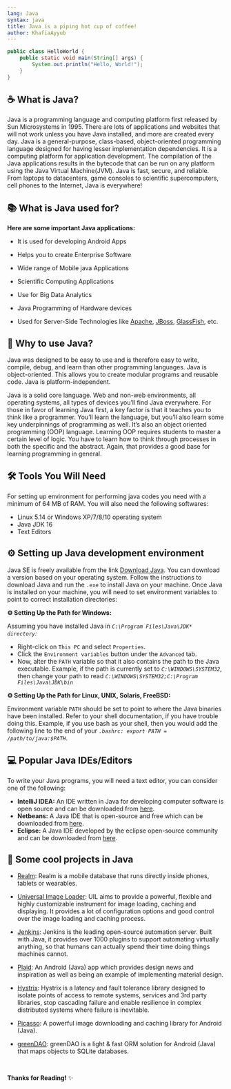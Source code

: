 ```yaml
---
lang: Java
syntax: java
title: Java is a piping hot cup of coffee!
author: KhafiaAyyub
---
```


```java
public class HelloWorld {
    public static void main(String[] args) {
        System.out.println("Hello, World!"); 
    }
}
```

## ☕️ What is Java?

Java is a programming language and computing platform first released by Sun Microsystems in 1995. There are lots of applications and websites that will not work unless you have 
Java installed, and more are created every day. Java is a general-purpose, class-based, object-oriented programming language designed for having lesser implementation dependencies. It is a computing platform for application development. The compilation of the Java applications results in the bytecode that can be run on any platform using the 
Java Virtual Machine(JVM). Java is fast, secure, and reliable. From laptops to datacenters, game consoles to scientific supercomputers, cell phones to the Internet, Java is 
everywhere!

## 📚 What is Java used for?

**Here are some important Java applications:**

- It is used for developing Android Apps

- Helps you to create Enterprise Software

- Wide range of Mobile java Applications

- Scientific Computing Applications

- Use for Big Data Analytics

- Java Programming of Hardware devices

- Used for Server-Side Technologies like [Apache](https://commons.apache.org/), [JBoss](https://developers.redhat.com/products/eap/overview), [GlassFish](https://javaee.github.io/glassfish/), etc.
    
## 🤔 Why to use Java?

Java was designed to be easy to use and is therefore easy to write, compile, debug, and learn than other programming languages. Java is object-oriented. This allows you to create modular programs and reusable code. Java is platform-independent.

Java is a solid core language. Web and non-web environments, all operating systems, all types of devices you’ll find Java everywhere. For those in favor of learning Java first, a key factor is that it teaches you to think like a programmer. You’ll learn the language, but you’ll also learn some key underpinnings of programming as well. It’s also an object oriented programming (OOP) language. Learning OOP requires students to master a certain level of logic. You have to learn how to think through processes in both the specific and the abstract. Again, that provides a good base for learning programming in general.

## 🛠️ Tools You Will Need

For setting up environment for performing java codes you need with a minimum of 64 MB of RAM.
You will also need the following softwares:
- Linux 5.14 or Windows XP/7/8/10 operating system
- Java JDK 16
- Text Editors


## ⚙️ Setting up Java development environment

Java SE is freely available from the link [Download Java](https://www.oracle.com/java/technologies/javase/javase-jdk8-downloads.html). You can download a version based on your 
operating system. Follow the instructions to download Java and run the `.exe` to install Java on your machine. Once Java is installed on your machine, you will need to set 
environment variables to point to correct installation directories:

**⚙️ Setting Up the Path for Windows:**

Assuming you have installed Java in *`C:\Program Files\Java\JDK* directory`:*
- Right-click on `This PC` and select `Properties`.
- Click the `Environment variables` button under the `Advanced` tab.
- Now, alter the `PATH` variable so that it also contains the path to the Java executable. Example, if the path is currently set to *`C:\WINDOWS\SYSTEM32`*, then change your 
path to read *`C:\WINDOWS\SYSTEM32;C:\Program Files\Java\JDK\bin`*

**⚙️ Setting Up the Path for Linux, UNIX, Solaris, FreeBSD:** 

Environment variable `PATH` should be set to point to where the Java binaries have been installed. Refer to your shell documentation, if you have trouble doing this. Example, if
you use bash as your shell, then you would add the following line to the end of your *`.bashrc: export PATH = /path/to/java:$PATH`*.

## 💻 Popular Java IDEs/Editors

To write your Java programs, you will need a text editor, you can consider one of the following:

- **IntelliJ IDEA:** An IDE written in Java for developing computer software is open source and can be downloaded from [here](https://www.jetbrains.com/idea).
- **Netbeans:** A Java IDE that is open-source and free which can be downloaded from [here](https://www.netbeans.org/index.html).
- **Eclipse:** A Java IDE developed by the eclipse open-source community and can be downloaded from [here](https://www.eclipse.org).


## 🎉 Some cool projects in Java

- [Realm](https://github.com/realm/realm-java): Realm is a mobile database that runs directly inside phones, tablets or wearables.
 
- [Universal Image Loader](https://github.com/nostra13/Android-Universal-Image-Loader): UIL aims to provide a powerful, flexible and highly customizable instrument for image 
loading, caching and displaying. It provides a lot of configuration options and good control over the image loading and caching process.

- [Jenkins](https://github.com/jenkinsci/jenkins): Jenkins is the leading open-source automation server. Built with Java, it provides over 1000 plugins to support automating
virtually anything, so that humans can actually spend their time doing things machines cannot.

- [Plaid](https://github.com/nickbutcher/plaid): An Android (Java) app which provides design news and inspiration as well as being an example of implementing material design.

- [Hystrix](https://github.com/Netflix/Hystrix): Hystrix is a latency and fault tolerance library designed to isolate points of access to remote systems, services and 3rd party 
libraries, stop cascading failure and enable resilience in complex distributed systems where failure is inevitable.

- [Picasso](https://github.com/square/picasso): A powerful image downloading and caching library for Android (Java).

- [greenDAO](https://github.com/greenrobot/greenDAO): greenDAO is a light & fast ORM solution for Android (Java) that maps objects to SQLite databases.

<br />

**Thanks for Reading!** ✨

